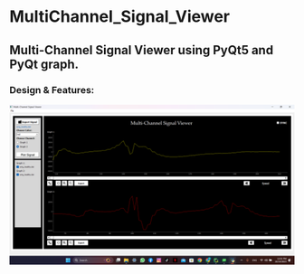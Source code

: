 # MultiChannel_Signal_Viewer
## Multi-Channel Signal Viewer using PyQt5 and PyQt graph.
### Design & Features:
![Design](design.png)
